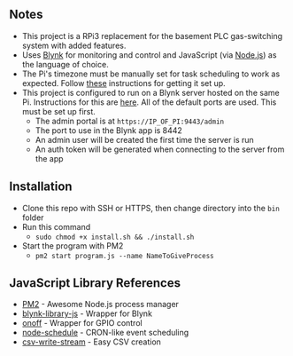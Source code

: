## Notes
- This project is a RPi3 replacement for the basement PLC gas-switching system with added features. 
- Uses [Blynk](http://www.blynk.cc/) for monitoring and control and JavaScript (via [Node.js](https://nodejs.org/en/)) as the language of choice.
- The Pi's timezone must be manually set for task scheduling to work as expected. Follow [these](https://victorhurdugaci.com/raspberry-pi-sync-date-and-time) instructions for getting it set up.
- This project is configured to run on a Blynk server hosted on the same Pi. Instructions for this are [here](https://github.com/blynkkk/blynk-server#blynk-server). All of the default ports are used. This must be set up first.
	- The admin portal is at `https://IP_OF_PI:9443/admin`
	- The port to use in the Blynk app is 8442
	- An admin user will be created the first time the server is run
	- An auth token will be generated when connecting to the server from the app

## Installation
- Clone this repo with SSH or HTTPS, then change directory into the `bin` folder
- Run this command
  - `sudo chmod +x install.sh && ./install.sh`
- Start the program with PM2
  - `pm2 start program.js --name NameToGiveProcess`

## JavaScript Library References
- [PM2](https://github.com/Unitech/pm2) - Awesome Node.js process manager
- [blynk-library-js](https://github.com/vshymanskyy/blynk-library-js) - Wrapper for Blynk
- [onoff](https://github.com/fivdi/onoff) - Wrapper for GPIO control
- [node-schedule](https://github.com/node-schedule/node-schedule) - CRON-like event scheduling
- [csv-write-stream](https://github.com/maxogden/csv-write-stream) - Easy CSV creation

